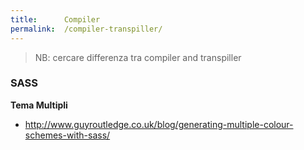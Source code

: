 ```yaml
---
title:      Compiler
permalink:  /compiler-transpiller/
---
```


> NB: cercare differenza tra compiler and transpiller



### SASS

**Tema Multipli**

- http://www.guyroutledge.co.uk/blog/generating-multiple-colour-schemes-with-sass/
